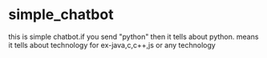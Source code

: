 # simple_chatbot
this is simple chatbot.if you send "python" then it tells about python.
means it tells about technology for  ex-java,c,c++,js or any technology
